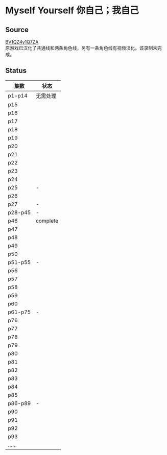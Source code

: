 # Myself Yourself 你自己；我自己
## Source
[BV1QZ4y1Q7ZA](https://www.bilibili.com/video/BV1QZ4y1Q7ZA)  
原游戏已汉化了共通线和两条角色线，另有一条角色线有视频汉化。该录制未完成。  
## Status
|集数|状态|
|-|-|
|p1-p14|无需处理|
|p15||
|p16||
|p17||
|p18||
|p19||
|p20||
|p21||
|p22||
|p23||
|p24||
|p25|-|
|p26||
|p27|-|
|p28-p45|-|
|p46|complete|
|p47||
|p48||
|p49||
|p50||
|p51-p55|-|
|p56||
|p57||
|p58||
|p59||
|p60||
|p61-p75|-|
|p76||
|p77||
|p78||
|p79||
|p80||
|p81||
|p82||
|p83||
|p84||
|p85||
|p86-p89|-|
|p90||
|p91||
|p92||
|p93||
|……||